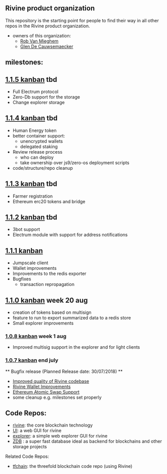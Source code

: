 ## Rivine product organization

This repository is the starting point for people to find their way in all other repos in the Rivine product organization.

- owners of this organization:
  - [Rob Van Mieghem](http://github.com/robvanmieghem)
  - [Glen De Cauwsemaecker](http://github.com/glendc)

## milestones:

##  [1.1.5 kanban](https://waffle.io/rivine/home?milestone=1.1.5&source=rivine%2Fatomicswap,rivine%2Fexplorer,rivine%2Fhome,rivine%2Frivine,threefoldfoundation%2Ftfchain,rivine%2Frivine-UI) tbd

- Full Electrum protocol 
- Zero-Db support for the storage
- Change  explorer storage

##  [1.1.4 kanban](https://waffle.io/rivine/home?milestone=1.1.4&source=rivine%2Fatomicswap,rivine%2Fexplorer,rivine%2Fhome,rivine%2Frivine,threefoldfoundation%2Ftfchain,rivine%2Frivine-UI) tbd

- Human Energy token
- better container support:
  - unencrypted wallets
  - delegated staking
- Review release process
  - who can deploy 
  - take ownership over js9/zero-os deployment scripts
- code/structure/repo cleanup

## [1.1.3 kanban](https://waffle.io/rivine/home?milestone=1.1.3&source=rivine%2Fatomicswap,rivine%2Fexplorer,rivine%2Fhome,rivine%2Frivine,threefoldfoundation%2Ftfchain,rivine%2Frivine-UI) tbd

- Farmer registration 
- Ethereum erc20 tokens and bridge
  
## [1.1.2 kanban](https://waffle.io/rivine/home?milestone=1.1.2&source=rivine%2Fatomicswap,rivine%2Fexplorer,rivine%2Fhome,rivine%2Frivine,threefoldfoundation%2Ftfchain,rivine%2Frivine-UI) tbd

- 3bot support
- Electrum module with support for address notifications

## [1.1.1 kanban](https://waffle.io/rivine/home?milestone=1.1.1&source=rivine%2Fatomicswap,rivine%2Fexplorer,rivine%2Fhome,rivine%2Frivine,threefoldfoundation%2Ftfchain,rivine%2Frivine-UI) 

- Jumpscale client
- Wallet improvements
- Improvements to the redis exporter
- Bugfixes
  - transaction repropagation

## [1.1.0 kanban](https://waffle.io/rivine/home?milestone=1.1.0) week 20 aug

- creation of tokens based on multisign 
- feature to run to export summarized  data to a redis store
- Small explorer improvements


### [1.0.8 kanban](https://waffle.io/rivine/home?milestone=1.0.8) week 1 aug

- Improved multisig support in the explorer and for light clients


### [1.0.7 kanban](https://waffle.io/rivine/home?milestone=1.0.7%20wallet%20improvements) end july

** Bugfix release (Planned Release date: 30/07/2018) **

- [Improved quality of Rivine codebase](https://docs.greenitglobe.com/gig/org_development/issues/76)
- [Rivine Wallet Improvements](https://docs.greenitglobe.com/gig/org_development/issues/74)
- [Ethereum Atomic Swap Support](https://docs.greenitglobe.com/gig/org_development/issues/75)
- some cleanup e.g. milestones set properly

## Code Repos:

- [rivine](https://github.com/rivine/rivine): the core blockchain technology
- [UI](https://github.com/rivine/rivine-UI): a web GUI for rivine
- [explorer](https://github.com/rivine/explorer): a simple web explorer GUI for rivine
- [ZDB](https://github.com/rivine/0-db) : a super fast database ideal as backend for blockchains and other storage projects


Related Code Repos:
- [tfchain](https://github.com/threefoldfoundation/tfchain): the threefold blockchain code repo (using Rivine)
